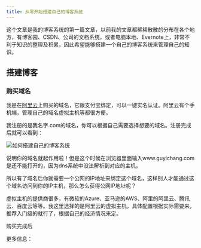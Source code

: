 ```yaml
---
title: 从零开始搭建自己的博客系统
---
```


这个文章是我的博客系统的第一篇文章，以前我的文章都稀稀散散的分布在各个地方，有博客园、CSDN、公司的文档系统，或者电脑本地、Evernote上，非常不利于知识的整理及积累，因此希望能够搭建一个自己的博客系统来管理自己的知识。

## 搭建博客



### 购买域名

我是在[阿里云](https://www.aliyun.com)上购买的域名，它跟支付宝绑定，可以一键实名认证。阿里云有个手机端，管理自己的域名虚拟主机等都很方便。

我注册的是我名字.com的域名，你可以根据自己需要选择想要的域名。注册完成后就可以看到：

![如何搭建自己的博客系统](/images/如何搭建自己的博客系统.png)

说明你的域名就起作用啦！但是这个时候在浏览器里面输入www.guyichang.com是还不能打开的，因为dns系统中没法解析到对应的主机。

所以有了域名后你就需要一个公网的IP地址来绑定这个域名，这样别人才能通过这个域名访问到你的IP主机，那么怎么获得公网IP地址呢？

虚拟主机的提供商很多，有微软的Azure、亚马逊的AWS、阿里的阿里云、腾讯云、百度云等等。我这里选择的是阿里云的虚拟主机，具体配置根据实际需要来，推荐入门级的就行了，根据自己的经济情况来定。

购买完成后







更多信息：[]()